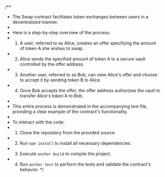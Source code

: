 /\*\*

-   The Swap contract facilitates token exchanges between users in a decentralized manner.
-
-   Here is a step-by-step overview of the process:
-   1. A user, referred to as Alice, creates an offer specifying the amount of token A she wishes to swap.
-   2. Alice sends the specified amount of token A to a secure vault controlled by the offer address.
-   3. Another user, referred to as Bob, can view Alice's offer and choose to accept it by sending token B to Alice.
-   4. Once Bob accepts the offer, the offer address authorizes the vault to transfer Alice's token A to Bob.
-
-   This entire process is demonstrated in the accompanying test file, providing a clear example of the contract's functionality.
-
-   To interact with the code:
-   1. Clone the repository from the provided source.
-   2. Run `npm install` to install all necessary dependencies.
-   3. Execute `anchor build` to compile the project.
-   4. Run `anchor test` to perform the tests and validate the contract's behavior.
       \*/
